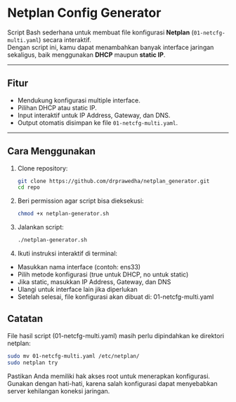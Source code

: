 # Netplan Config Generator

Script Bash sederhana untuk membuat file konfigurasi **Netplan** (`01-netcfg-multi.yaml`) secara interaktif.  
Dengan script ini, kamu dapat menambahkan banyak interface jaringan sekaligus, baik menggunakan **DHCP** maupun **static IP**.

---

## Fitur
- Mendukung konfigurasi multiple interface.
- Pilihan DHCP atau static IP.
- Input interaktif untuk IP Address, Gateway, dan DNS.
- Output otomatis disimpan ke file `01-netcfg-multi.yaml`.

---

## Cara Menggunakan

1. Clone repository:
   ```bash
   git clone https://github.com/drprawedha/netplan_generator.git
   cd repo
   ```
2. Beri permission agar script bisa dieksekusi:
   ```bash
   chmod +x netplan-generator.sh
   ```
3. Jalankan script:
   ```bash
   ./netplan-generator.sh
   ```
4. Ikuti instruksi interaktif di terminal:
- Masukkan nama interface (contoh: ens33)
- Pilih metode konfigurasi (true untuk DHCP, no untuk static)
- Jika static, masukkan IP Address, Gateway, dan DNS
- Ulangi untuk interface lain jika diperlukan
- Setelah selesai, file konfigurasi akan dibuat di: 01-netcfg-multi.yaml

## Catatan

File hasil script (01-netcfg-multi.yaml) masih perlu dipindahkan ke direktori netplan:
```bash
sudo mv 01-netcfg-multi.yaml /etc/netplan/
sudo netplan try
```
Pastikan Anda memiliki hak akses root untuk menerapkan konfigurasi.
Gunakan dengan hati-hati, karena salah konfigurasi dapat menyebabkan server kehilangan koneksi jaringan.
